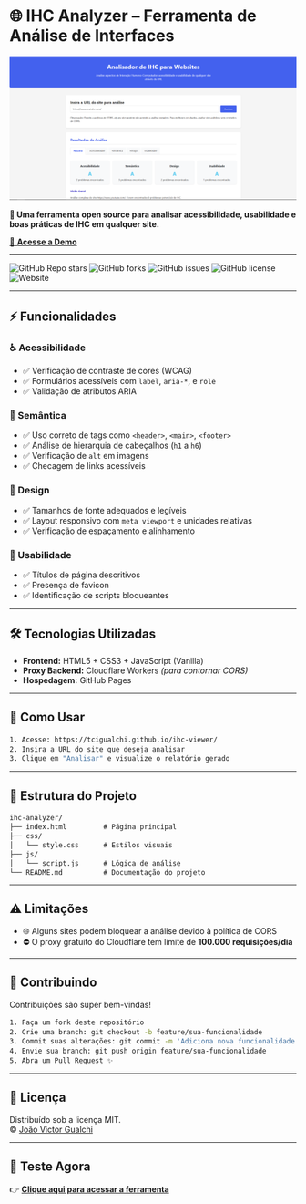 # 🌐 IHC Analyzer – Ferramenta de Análise de Interfaces  

![Preview](preview.png)  

**🔎 Uma ferramenta open source para analisar acessibilidade, usabilidade e boas práticas de IHC em qualquer site.**  

[🚀 **Acesse a Demo**](https://tcigualchi.github.io/ihc-viewer/)  

---

![GitHub Repo stars](https://img.shields.io/github/stars/tcigualchi/ihc-viewer?style=social)
![GitHub forks](https://img.shields.io/github/forks/tcigualchi/ihc-viewer?style=social)
![GitHub issues](https://img.shields.io/github/issues/tcigualchi/ihc-viewer)
![GitHub license](https://img.shields.io/github/license/tcigualchi/ihc-viewer)
![Website](https://img.shields.io/website?url=https%3A%2F%2Ftcigualchi.github.io%2Fihc-viewer%2F)

---

## ⚡ Funcionalidades

### ♿ Acessibilidade  
- ✅ Verificação de contraste de cores (WCAG)  
- ✅ Formulários acessíveis com `label`, `aria-*`, e `role`  
- ✅ Validação de atributos ARIA  

### 🧱 Semântica  
- ✅ Uso correto de tags como `<header>`, `<main>`, `<footer>`  
- ✅ Análise de hierarquia de cabeçalhos (`h1` a `h6`)  
- ✅ Verificação de `alt` em imagens  
- ✅ Checagem de links acessíveis  

### 🎨 Design  
- ✅ Tamanhos de fonte adequados e legíveis  
- ✅ Layout responsivo com `meta viewport` e unidades relativas  
- ✅ Verificação de espaçamento e alinhamento  

### 🧭 Usabilidade  
- ✅ Títulos de página descritivos  
- ✅ Presença de favicon  
- ✅ Identificação de scripts bloqueantes  

---

## 🛠 Tecnologias Utilizadas

- **Frontend:** HTML5 + CSS3 + JavaScript (Vanilla)  
- **Proxy Backend:** Cloudflare Workers *(para contornar CORS)*  
- **Hospedagem:** GitHub Pages  

---

## 🧪 Como Usar

```bash
1. Acesse: https://tcigualchi.github.io/ihc-viewer/
2. Insira a URL do site que deseja analisar
3. Clique em "Analisar" e visualize o relatório gerado
```

---

## 📁 Estrutura do Projeto

```
ihc-analyzer/
├── index.html         # Página principal
├── css/
│   └── style.css      # Estilos visuais
├── js/
│   └── script.js      # Lógica de análise
└── README.md          # Documentação do projeto
```

---

## ⚠️ Limitações

- 🌐 Alguns sites podem bloquear a análise devido à política de CORS  
- ⛔ O proxy gratuito do Cloudflare tem limite de **100.000 requisições/dia**  

---

## 🤝 Contribuindo

Contribuições são super bem-vindas!  

```bash
1. Faça um fork deste repositório
2. Crie uma branch: git checkout -b feature/sua-funcionalidade
3. Commit suas alterações: git commit -m 'Adiciona nova funcionalidade'
4. Envie sua branch: git push origin feature/sua-funcionalidade
5. Abra um Pull Request ✨
```

---

## 📜 Licença

Distribuído sob a licença MIT.  
© [João Victor Gualchi](https://github.com/tcigualchi)

---

## 🔗 Teste Agora

👉 [**Clique aqui para acessar a ferramenta**](https://tcigualchi.github.io/ihc-viewer/)
